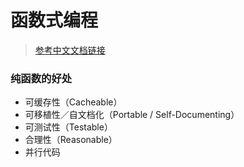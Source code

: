 # 函数式编程
>[参考中文文档链接](https://llh911001.gitbooks.io/mostly-adequate-guide-chinese/content/)

### 纯函数的好处

- 可缓存性（Cacheable）
- 可移植性／自文档化（Portable / Self-Documenting）
- 可测试性（Testable）
- 合理性（Reasonable）
- 并行代码